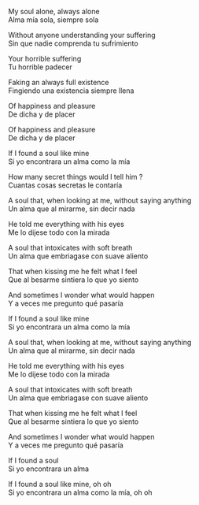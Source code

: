 


My soul alone, always alone   
Alma mía sola, siempre sola

Without anyone understanding your suffering   
Sin que nadie comprenda tu sufrimiento

Your horrible suffering   
Tu horrible padecer

Faking an always full existence   
Fingiendo una existencia siempre llena

Of happiness and pleasure   
De dicha y de placer

Of happiness and pleasure   
De dicha y de placer

If I found a soul like mine   
Si yo encontrara un alma como la mía

How many secret things would I tell him ?   
Cuantas cosas secretas le contaría

A soul that, when looking at me, without saying anything   
Un alma que al mirarme, sin decir nada

He told me everything with his eyes   
Me lo dijese todo con la mirada

A soul that intoxicates with soft breath   
Un alma que embriagase con suave aliento

That when kissing me he felt what I feel   
Que al besarme sintiera lo que yo siento

And sometimes I wonder what would happen   
Y a veces me pregunto qué pasaría

If I found a soul like mine   
Si yo encontrara un alma como la mía

A soul that, when looking at me, without saying anything   
Un alma que al mirarme, sin decir nada

He told me everything with his eyes   
Me lo dijese todo con la mirada

A soul that intoxicates with soft breath   
Un alma que embriagase con suave aliento

That when kissing me he felt what I feel   
Que al besarme sintiera lo que yo siento

And sometimes I wonder what would happen   
Y a veces me pregunto qué pasaría

If I found a soul   
Si yo encontrara un alma

If I found a soul like mine, oh oh   
Si yo encontrara un alma como la mía, oh oh
